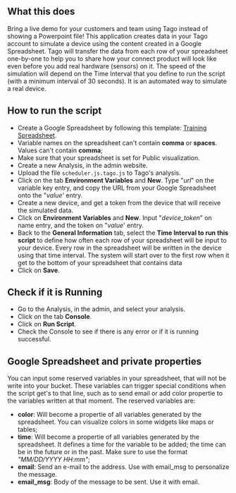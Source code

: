 ## What this does
Bring a live demo for your customers and team using Tago instead of showing a Powerpoint file! This application creates data in your Tago account to simulate a device using the content created in a Google Spreadsheet. Tago will transfer the data from each row of your spreadsheet one-by-one to help you to share how your connect product will look like even before you add real hardware (sensors) on it. The speed of the simulation will depend on the Time Interval that you define to run the script (with a minimum interval of 30 seconds). It is an automated way to simulate a real device.

## How to run the script
* Create a Google Spreadsheet by following this template: [Training Spreadsheet](https://docs.google.com/spreadsheets/d/1MF5xih03tlFQzZD7fBbFS8miLiOK-d-5o_8PqT3oEH8/edit?usp=sharing).<br>
* Variable names on the spreadsheet can't contain **comma** or **spaces**. Values can't contain **comma**;<br>
* Make sure that your spreadsheet is set for Public visualization.
* Create a new Analysis, in the admin website.<br>
* Upload the file `scheduler.js.tago.js` to Tago's analysis.<br>
* Click on the tab **Environment Variables** and **New**. Type "*url*" on the variable key entry, and copy the URL from your Google Spreadsheet onto the "*value*' entry.<br>
* Create a new device, and get a token from the device that will receive the simulated data.<br>
* Click on **Environment Variables** and **New**. Input "*device_token*" on name entry, and the token on "*value*' entry.<br>
* Back to the **General Information** tab, select the **Time Interval to run this script** to define how often each row of your spreadsheet will be input to your device. Every row in the spreadsheet will be written in the device using that time interval. The system will start over to the first row when it get to the bottom of your spreadsheet that contains data<br>
* Click on **Save**.<br>

## Check if it is Running
* Go to the Analysis, in the admin, and select your analysis.<br>
* Click on the tab **Console**.<br>
* Click on **Run Script**.<br>
* Check the Console to see if there is any error or if it is running successful.<br>

## Google Spreadsheet and private properties
You can input some reserved variables in your spreadsheet, that will not be write into your bucket. These variables can trigger special conditions when the script get's to that line, such as to send email or add color propertie to the variables written at that moment.
The reserved variables are:
* **color**: Will become a propertie of all variables generated by the spreadsheet. You can visualize colors in some widgets like maps or tables;
* **time**: Will become a propertie of all variables generated by the spreadsheet. It defines a time for the variable to be added; the time can be in the future or in the past. Make sure to use the format *"MM/DD/YYYY HH:mm"*;
* **email**: Send an e-mail to the address. Use with email_msg to personalize the message.
* **email_msg**: Body of the message to be sent. Use it with email.
